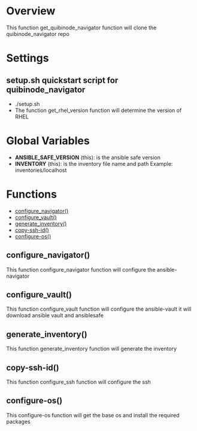 # Overview

This function get_quibinode_navigator function will clone the quibinode_navigator repo


# Settings

## setup.sh quickstart script for quibinode_navigator
* ./setup.sh 
*  The function get_rhel_version function will determine the version of RHEL


# Global Variables

* **ANSIBLE_SAFE_VERSION** (this): is the ansible safe version
* **INVENTORY** (this): is the inventory file name and path Example: inventories/localhost


# Functions
* [configure_navigator()](#configure_navigator)
* [configure_vault()](#configure_vault)
* [generate_inventory()](#generate_inventory)
* [copy-ssh-id()](#copy-ssh-id)
* [configure-os()](#configure-os)


## configure_navigator()

This function configure_navigator function will configure the ansible-navigator

## configure_vault()

This function configure_vault function will configure the ansible-vault it will download ansible vault and ansiblesafe

## generate_inventory()

This function generate_inventory function will generate the inventory

## copy-ssh-id()

This function configure_ssh function will configure the ssh

## configure-os()

This configure-os function will get the base os and install the required packages


